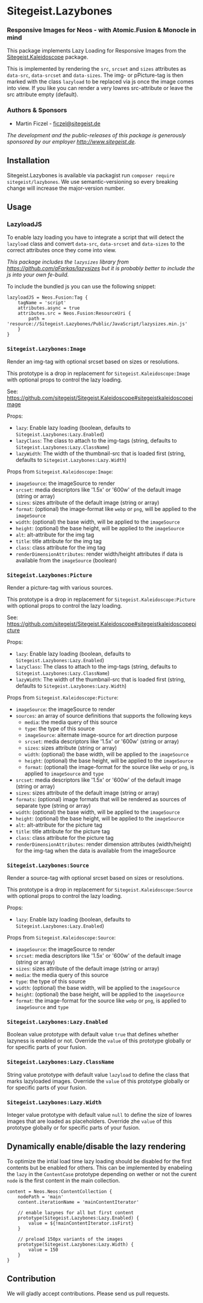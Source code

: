 # Sitegeist.Lazybones
### Responsive Images for Neos - with Atomic.Fusion & Monocle in mind

This package implements Lazy Loading for Responsive Images from the [Sitegeist.Kaleidoscope](https://github.com/sitegeist/Sitegeist.Kaleidoscope) package.

This is implemented by rendering the `src`, `srcset` and `sizes` attributes as `data-src`, `data-srcset`
and `data-sizes`. The img- or pPicture-tag is then marked with the class `lazyload` to
be replaced via js once the image comes into view. If you like you can render a very lowres
src-attribute or leave the src attribute empty (default).

### Authors & Sponsors

* Martin Ficzel - ficzel@sitegeist.de

*The development and the public-releases of this package is generously sponsored
by our employer http://www.sitegeist.de.*

## Installation

Sitegeist.Lazybones is available via packagist run `composer require sitegeist/lazybones`.
We use semantic-versioning so every breaking change will increase the major-version number.

## Usage

### LazyloadJS

To enable lazy loading you have to integrate a script that will detect the `lazyload` class
and convert `data-src`, `data-srcset` and `data-sizes` to the correct attributes once they come
into view.

*This package includes the `lazysizes` library from https://github.com/aFarkas/lazysizes
but it is probably better to include the js into your own fe-build.*

To include the bundled js you can use the following snippet:

```
lazyloadJS = Neos.Fusion:Tag {
    tagName = 'script'
    attributes.async = true
    attributes.src = Neos.Fusion:ResourceUri {
        path = 'resource://Sitegeist.Lazybones/Public/JavaScript/lazysizes.min.js'
    }
}
```

### `Sitegeist.Lazybones:Image`

Render an img-tag with optional srcset based on sizes or resolutions.

This prototype is a drop in replacement for `Sitegeist.Kaleidoscope:Image` with
optional props to control the lazy loading.

See: https://github.com/sitegeist/Sitegeist.Kaleidoscope#sitegeistkaleidoscopeimage

Props:
- `lazy`: Enable lazy loading (boolean, defaults to `Sitegeist.Lazybones:Lazy.Enabled`)
- `lazyClass`: The class to attach to the img-tags (string, defaults to `Sitegeist.Lazybones:Lazy.ClassName`)
- `lazyWidth`: The width of the thumbnail-src that is loaded first  (string, defaults to `Sitegeist.Lazybones:Lazy.Width`)

Props from `Sitegeist.Kaleidoscope:Image`:
- `imageSource`: the imageSource to render
- `srcset`: media descriptors like '1.5x' or '600w' of the default image (string or array)
- `sizes`: sizes attribute of the default image (string or array)
- `format`: (optional) the image-format like `webp` or `png`, will be applied to the `imageSource`
- `width`: (optional) the base width, will be applied to the `imageSource`
- `height`: (optional) the base height, will be applied to the `imageSource`
- `alt`: alt-attribute for the img tag
- `title`: title attribute for the img tag
- `class`: class attribute for the img tag
- `renderDimensionAttributes`: render width/height attributes if data is available from the `imageSource` (boolean) 

### `Sitegeist.Lazybones:Picture`

Render a picture-tag with various sources.

This prototype is a drop in replacement for `Sitegeist.Kaleidoscope:Picture` with
optional props to control the lazy loading.

See: https://github.com/sitegeist/Sitegeist.Kaleidoscope#sitegeistkaleidoscopepicture

Props:
- `lazy`: Enable lazy loading (boolean, defaults to `Sitegeist.Lazybones:Lazy.Enabled`)
- `lazyClass`: The class to attach to the img-tags (string, defaults to `Sitegeist.Lazybones:Lazy.ClassName`)
- `lazyWidth`: The width of the thumbnail-src that is loaded first  (string, defaults to `Sitegeist.Lazybones:Lazy.Width`)

Props from `Sitegeist.Kaleidoscope:Picture`:
- `imageSource`: the imageSource to render
- `sources`: an array of source definitions that supports the following keys
   - `media`: the media query of this source
   - `type`: the type of this source
   - `imageSource`: alternate image-source for art direction purpose
   - `srcset`: media descriptors like '1.5x' or '600w' (string or array)
   - `sizes`: sizes attribute (string or array)
   - `width`: (optional) the base width, will be applied to the `imageSource`
   - `height`: (optional) the base height, will be applied to the `imageSource`
   - `format`: (optional) the image-format for the source like `webp` or `png`, is applied to `imageSource` and `type` 
- `srcset`: media descriptors like '1.5x' or '600w' of the default image (string or array)
- `sizes`: sizes attribute of the default image (string or array)
- `formats`: (optional) image formats that will be rendered as sources of separate type (string or array)
- `width`: (optional) the base width, will be applied to the `imageSource`
- `height`: (optional) the base height, will be applied to the `imageSource`
- `alt`: alt-attribute for the picture tag
- `title`: title attribute for the picture tag
- `class`: class attribute for the picture tag
- `renderDimensionAttributes`: render dimension attributes (width/height) for the img-tag when the data is available from the imageSource

### `Sitegeist.Lazybones:Source`

Render a source-tag with optional srcset based on sizes or resolutions.

This prototype is a drop in replacement for `Sitegeist.Kaleidoscope:Source` with
optional props to control the lazy loading.

Props:
- `lazy`: Enable lazy loading (boolean, defaults to `Sitegeist.Lazybones:Lazy.Enabled`)

Props from `Sitegeist.Kaleidoscope:Source`:
- `imageSource`: the imageSource to render
- `srcset`: media descriptors like '1.5x' or '600w' of the default image (string or array)
- `sizes`: sizes attribute of the default image (string or array)
- `media`: the media query of this source
- `type`: the type of this source
- `width`: (optional) the base width, will be applied to the `imageSource`
- `height`: (optional) the base height, will be applied to the `imageSource`
- `format`: the image-format for the source like `webp` or `png`, is applied to `imageSource` and `type`

### `Sitegeist.Lazybones:Lazy.Enabled`

Boolean value prototype with default value `true` that defines whether lazyness is enabled or not.
Override the `value` of this prototype globally or for specific parts of your fusion. 

### `Sitegeist.Lazybones:Lazy.ClassName`

String value prototype with default value `lazyload` to define the class that marks lazyloaded images.
Override the `value` of this prototype globally or for specific parts of your fusion. 

### `Sitegeist.Lazybones:Lazy.Width`

Integer value prototype with default value `null` to define the size of lowres images that are loaded as 
placeholders. Override zhe `value` of this prototype globally or for specific parts of your fusion. 

## Dynamically enable/disable the lazy rendering

To optimize the intial load time lazy loading should be disabled for the first contents but be enabled for others. This can be implemented by enabeling the `lazy` in the `ContentCase` prototype depending on wether or not the curent `node` is the first content in the main collection.

```
content = Neos.Neos:ContentCollection {
    nodePath = 'main'
    content.iterationName = 'mainContentIterator'

    // enable lazynes for all but first content 
    prototype(Sitegeist.Lazybones:Lazy.Enabled) {
        value = ${!mainContentIterator.isFirst}
    }
    
    // preload 150px variants of the images 
    prototype(Sitegeist.Lazybones:Lazy.Width) {
        value = 150
    }
}
```

## Contribution

We will gladly accept contributions. Please send us pull requests.
